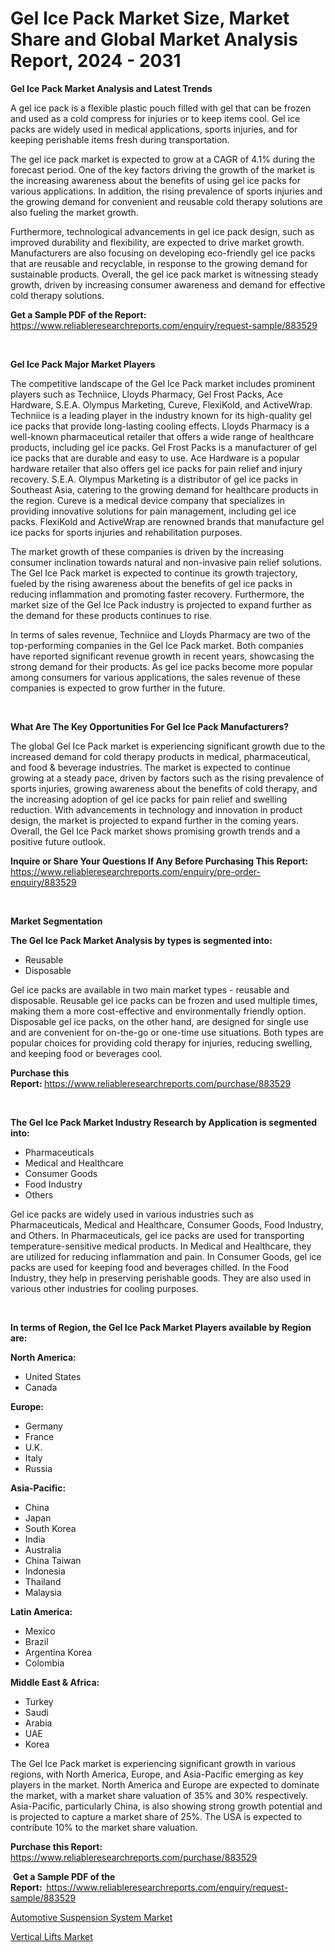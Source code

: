 <p><h1>Gel Ice Pack Market Size, Market Share and Global Market Analysis Report, 2024 - 2031</h1></p><p><strong>Gel Ice Pack Market Analysis and Latest Trends</strong></p>
<p><p>A gel ice pack is a flexible plastic pouch filled with gel that can be frozen and used as a cold compress for injuries or to keep items cool. Gel ice packs are widely used in medical applications, sports injuries, and for keeping perishable items fresh during transportation.</p><p>The gel ice pack market is expected to grow at a CAGR of 4.1% during the forecast period. One of the key factors driving the growth of the market is the increasing awareness about the benefits of using gel ice packs for various applications. In addition, the rising prevalence of sports injuries and the growing demand for convenient and reusable cold therapy solutions are also fueling the market growth.</p><p>Furthermore, technological advancements in gel ice pack design, such as improved durability and flexibility, are expected to drive market growth. Manufacturers are also focusing on developing eco-friendly gel ice packs that are reusable and recyclable, in response to the growing demand for sustainable products. Overall, the gel ice pack market is witnessing steady growth, driven by increasing consumer awareness and demand for effective cold therapy solutions.</p></p>
<p><strong>Get a Sample PDF of the Report:&nbsp;</strong> <a href="https://www.reliableresearchreports.com/enquiry/request-sample/883529">https://www.reliableresearchreports.com/enquiry/request-sample/883529</a></p>
<p>&nbsp;</p>
<p><strong>Gel Ice Pack Major Market Players</strong></p>
<p><p>The competitive landscape of the Gel Ice Pack market includes prominent players such as Techniice, Lloyds Pharmacy, Gel Frost Packs, Ace Hardware, S.E.A. Olympus Marketing, Cureve, FlexiKold, and ActiveWrap. Techniice is a leading player in the industry known for its high-quality gel ice packs that provide long-lasting cooling effects. Lloyds Pharmacy is a well-known pharmaceutical retailer that offers a wide range of healthcare products, including gel ice packs. Gel Frost Packs is a manufacturer of gel ice packs that are durable and easy to use. Ace Hardware is a popular hardware retailer that also offers gel ice packs for pain relief and injury recovery. S.E.A. Olympus Marketing is a distributor of gel ice packs in Southeast Asia, catering to the growing demand for healthcare products in the region. Cureve is a medical device company that specializes in providing innovative solutions for pain management, including gel ice packs. FlexiKold and ActiveWrap are renowned brands that manufacture gel ice packs for sports injuries and rehabilitation purposes.</p><p>The market growth of these companies is driven by the increasing consumer inclination towards natural and non-invasive pain relief solutions. The Gel Ice Pack market is expected to continue its growth trajectory, fueled by the rising awareness about the benefits of gel ice packs in reducing inflammation and promoting faster recovery. Furthermore, the market size of the Gel Ice Pack industry is projected to expand further as the demand for these products continues to rise.</p><p>In terms of sales revenue, Techniice and Lloyds Pharmacy are two of the top-performing companies in the Gel Ice Pack market. Both companies have reported significant revenue growth in recent years, showcasing the strong demand for their products. As gel ice packs become more popular among consumers for various applications, the sales revenue of these companies is expected to grow further in the future.</p></p>
<p>&nbsp;</p>
<p><strong>What Are The Key Opportunities For Gel Ice Pack Manufacturers?</strong></p>
<p><p>The global Gel Ice Pack market is experiencing significant growth due to the increased demand for cold therapy products in medical, pharmaceutical, and food & beverage industries. The market is expected to continue growing at a steady pace, driven by factors such as the rising prevalence of sports injuries, growing awareness about the benefits of cold therapy, and the increasing adoption of gel ice packs for pain relief and swelling reduction. With advancements in technology and innovation in product design, the market is projected to expand further in the coming years. Overall, the Gel Ice Pack market shows promising growth trends and a positive future outlook.</p></p>
<p><strong>Inquire or Share Your Questions If Any Before Purchasing This Report:</strong> <a href="https://www.reliableresearchreports.com/enquiry/pre-order-enquiry/883529">https://www.reliableresearchreports.com/enquiry/pre-order-enquiry/883529</a></p>
<p>&nbsp;</p>
<p><strong>Market Segmentation</strong></p>
<p><strong>The Gel Ice Pack Market Analysis by types is segmented into:</strong></p>
<p><ul><li>Reusable</li><li>Disposable</li></ul></p>
<p><p>Gel ice packs are available in two main market types - reusable and disposable. Reusable gel ice packs can be frozen and used multiple times, making them a more cost-effective and environmentally friendly option. Disposable gel ice packs, on the other hand, are designed for single use and are convenient for on-the-go or one-time use situations. Both types are popular choices for providing cold therapy for injuries, reducing swelling, and keeping food or beverages cool.</p></p>
<p><strong>Purchase this Report:&nbsp;</strong><a href="https://www.reliableresearchreports.com/purchase/883529">https://www.reliableresearchreports.com/purchase/883529</a></p>
<p>&nbsp;</p>
<p><strong>The Gel Ice Pack Market Industry Research by Application is segmented into:</strong></p>
<p><ul><li>Pharmaceuticals</li><li>Medical and Healthcare</li><li>Consumer Goods</li><li>Food Industry</li><li>Others</li></ul></p>
<p><p>Gel ice packs are widely used in various industries such as Pharmaceuticals, Medical and Healthcare, Consumer Goods, Food Industry, and Others. In Pharmaceuticals, gel ice packs are used for transporting temperature-sensitive medical products. In Medical and Healthcare, they are utilized for reducing inflammation and pain. In Consumer Goods, gel ice packs are used for keeping food and beverages chilled. In the Food Industry, they help in preserving perishable goods. They are also used in various other industries for cooling purposes.</p></p>
<p>&nbsp;</p>
<p><strong>In terms of Region, the Gel Ice Pack Market Players available by Region are:</strong></p>
<p>
    <p> <strong> North America: </strong>
        <ul>
            <li>United States</li>
            <li>Canada</li>
        </ul>
        </p> 
    <p> <strong> Europe: </strong>
        <ul>
            <li>Germany</li>
            <li>France</li>
            <li>U.K.</li>
            <li>Italy</li>
            <li>Russia</li>
        </ul>
        </p> 
    <p> <strong> Asia-Pacific: </strong>
        <ul>
            <li>China</li>
            <li>Japan</li>
            <li>South Korea</li>
            <li>India</li>
            <li>Australia</li>
            <li>China Taiwan</li>
            <li>Indonesia</li>
            <li>Thailand</li>
            <li>Malaysia</li>
        </ul>
        </p> 
    <p> <strong> Latin America: </strong>
        <ul>
            <li>Mexico</li>
            <li>Brazil</li>
            <li>Argentina Korea</li>
            <li>Colombia</li>
        </ul>
        </p> 
    <p> <strong> Middle East & Africa: </strong>
        <ul>
            <li>Turkey</li>
            <li>Saudi</li>
            <li>Arabia</li>
            <li>UAE</li>
            <li>Korea</li>
        </ul>
    </p>
    </p>
<p><p>The Gel Ice Pack market is experiencing significant growth in various regions, with North America, Europe, and Asia-Pacific emerging as key players in the market. North America and Europe are expected to dominate the market, with a market share valuation of 35% and 30% respectively. Asia-Pacific, particularly China, is also showing strong growth potential and is projected to capture a market share of 25%. The USA is expected to contribute 10% to the market share valuation.</p></p>
<p><strong>Purchase this Report: </strong><a href="https://www.reliableresearchreports.com/purchase/883529">https://www.reliableresearchreports.com/purchase/883529</a></p>
<p>&nbsp;<strong>Get a Sample PDF of the Report:&nbsp;&nbsp;</strong><a href="https://www.reliableresearchreports.com/enquiry/request-sample/883529">https://www.reliableresearchreports.com/enquiry/request-sample/883529</a></p>
<p><strong></strong></p>
<p><p><a href="https://gamy-alyssum-396.notion.site/Automotive-Suspension-System-Market-Size-Growth-and-Forecast-from-2024-2031-7d8854944a6041e69c3548a0d7498063">Automotive Suspension System Market</a></p><p><a href="https://view.publitas.com/reportprime-1/vertical-lifts-market-offer-valuable-insights-into-market-size-market-share-market-trends-and-projections-spanning-from-2024-to-2031/">Vertical Lifts Market</a></p></p>